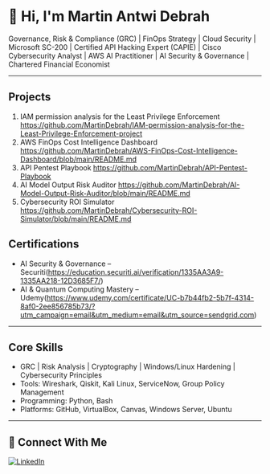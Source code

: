 # 👋 Hi, I'm Martin Antwi Debrah

Governance, Risk & Compliance (GRC) | FinOps Strategy | Cloud Security | Microsoft SC-200 | Certified API Hacking Expert (CAPIE) | Cisco Cybersecurity Analyst | AWS AI Practitioner | AI Security & Governance | Chartered Financial Economist


---

## Projects 
1. IAM permission analysis for the Least Privilege Enforcement https://github.com/MartinDebrah/IAM-permission-analysis-for-the-Least-Privilege-Enforcement-project
2. AWS FinOps Cost Intelligence Dashboard https://github.com/MartinDebrah/AWS-FinOps-Cost-Intelligence-Dashboard/blob/main/README.md
3. API Pentest Playbook https://github.com/MartinDebrah/API-Pentest-Playbook
4. AI Model Output Risk Auditor https://github.com/MartinDebrah/AI-Model-Output-Risk-Auditor/blob/main/README.md
5. Cybersecurity ROI Simulator https://github.com/MartinDebrah/Cybersecurity-ROI-Simulator/blob/main/README.md
## Certifications

- AI Security & Governance – Securiti(https://education.securiti.ai/verification/1335AA3A9-1335AA218-12D3685F7/)
- AI & Quantum Computing Mastery – Udemy(https://www.udemy.com/certificate/UC-b7b44fb2-5b7f-4314-8af0-2ee856785b73/?utm_campaign=email&utm_medium=email&utm_source=sendgrid.com)

---

## Core Skills

- GRC | Risk Analysis | Cryptography | Windows/Linux Hardening | Cybersecurity Principles  
- Tools: Wireshark, Qiskit, Kali Linux, ServiceNow, Group Policy Management  
- Programming: Python, Bash  
- Platforms: GitHub, VirtualBox, Canvas, Windows Server, Ubuntu

---

## 🤝 Connect With Me

[![LinkedIn](https://cdn.jsdelivr.net/npm/simple-icons@v3/icons/linkedin.svg)](https://www.linkedin.com/in/martin-antwi-debrah-3532a9171)
